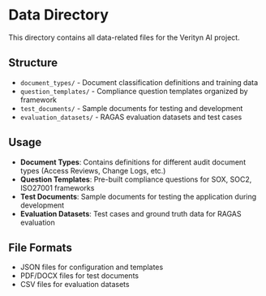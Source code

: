 # Data Directory

This directory contains all data-related files for the Verityn AI project.

## Structure

- `document_types/` - Document classification definitions and training data
- `question_templates/` - Compliance question templates organized by framework
- `test_documents/` - Sample documents for testing and development
- `evaluation_datasets/` - RAGAS evaluation datasets and test cases

## Usage

- **Document Types**: Contains definitions for different audit document types (Access Reviews, Change Logs, etc.)
- **Question Templates**: Pre-built compliance questions for SOX, SOC2, ISO27001 frameworks
- **Test Documents**: Sample documents for testing the application during development
- **Evaluation Datasets**: Test cases and ground truth data for RAGAS evaluation

## File Formats

- JSON files for configuration and templates
- PDF/DOCX files for test documents
- CSV files for evaluation datasets 